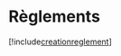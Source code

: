 # Règlements

[!include[creationreglement](reglements.creationreglement.autogen.md)]




















































































































